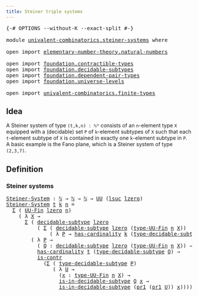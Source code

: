 ```yaml
---
title: Steiner triple systems
---
```


<pre class="Agda"><a id="48" class="Symbol">{-#</a> <a id="52" class="Keyword">OPTIONS</a> <a id="60" class="Pragma">--without-K</a> <a id="72" class="Pragma">--exact-split</a> <a id="86" class="Symbol">#-}</a>

<a id="91" class="Keyword">module</a> <a id="98" href="univalent-combinatorics.steiner-systems.html" class="Module">univalent-combinatorics.steiner-systems</a> <a id="138" class="Keyword">where</a>

<a id="145" class="Keyword">open</a> <a id="150" class="Keyword">import</a> <a id="157" href="elementary-number-theory.natural-numbers.html" class="Module">elementary-number-theory.natural-numbers</a>

<a id="199" class="Keyword">open</a> <a id="204" class="Keyword">import</a> <a id="211" href="foundation.contractible-types.html" class="Module">foundation.contractible-types</a>
<a id="241" class="Keyword">open</a> <a id="246" class="Keyword">import</a> <a id="253" href="foundation.decidable-subtypes.html" class="Module">foundation.decidable-subtypes</a>
<a id="283" class="Keyword">open</a> <a id="288" class="Keyword">import</a> <a id="295" href="foundation.dependent-pair-types.html" class="Module">foundation.dependent-pair-types</a>
<a id="327" class="Keyword">open</a> <a id="332" class="Keyword">import</a> <a id="339" href="foundation.universe-levels.html" class="Module">foundation.universe-levels</a>

<a id="367" class="Keyword">open</a> <a id="372" class="Keyword">import</a> <a id="379" href="univalent-combinatorics.finite-types.html" class="Module">univalent-combinatorics.finite-types</a>
</pre>
## Idea

A Steiner system of type `(t,k,n) : ℕ³` consists of an `n`-element type `X` equipped with a (decidable) set `P` of `k`-element subtypes of `X` such that each `t`-element subtype of `X` is contained in exactly one `k`-element subtype in `P`. A basic example is the Fano plane, which is a Steiner system of type `(2,3,7)`.

## Definition

### Steiner systems

<pre class="Agda"><a id="Steiner-System"></a><a id="796" href="univalent-combinatorics.steiner-systems.html#796" class="Function">Steiner-System</a> <a id="811" class="Symbol">:</a> <a id="813" href="elementary-number-theory.natural-numbers.html#1548" class="Datatype">ℕ</a> <a id="815" class="Symbol">→</a> <a id="817" href="elementary-number-theory.natural-numbers.html#1548" class="Datatype">ℕ</a> <a id="819" class="Symbol">→</a> <a id="821" href="elementary-number-theory.natural-numbers.html#1548" class="Datatype">ℕ</a> <a id="823" class="Symbol">→</a> <a id="825" href="foundation-core.universe-levels.html#235" class="Primitive">UU</a> <a id="828" class="Symbol">(</a><a id="829" href="Agda.Primitive.html#780" class="Primitive">lsuc</a> <a id="834" href="Agda.Primitive.html#764" class="Primitive">lzero</a><a id="839" class="Symbol">)</a>
<a id="841" href="univalent-combinatorics.steiner-systems.html#796" class="Function">Steiner-System</a> <a id="856" href="univalent-combinatorics.steiner-systems.html#856" class="Bound">t</a> <a id="858" href="univalent-combinatorics.steiner-systems.html#858" class="Bound">k</a> <a id="860" href="univalent-combinatorics.steiner-systems.html#860" class="Bound">n</a> <a id="862" class="Symbol">=</a>
  <a id="866" href="foundation-core.dependent-pair-types.html#515" class="Record">Σ</a> <a id="868" class="Symbol">(</a> <a id="870" href="univalent-combinatorics.finite-types.html#5087" class="Function">UU-Fin</a> <a id="877" href="Agda.Primitive.html#764" class="Primitive">lzero</a> <a id="883" href="univalent-combinatorics.steiner-systems.html#860" class="Bound">n</a><a id="884" class="Symbol">)</a>
    <a id="890" class="Symbol">(</a> <a id="892" class="Symbol">λ</a> <a id="894" href="univalent-combinatorics.steiner-systems.html#894" class="Bound">X</a> <a id="896" class="Symbol">→</a>
      <a id="904" href="foundation-core.dependent-pair-types.html#515" class="Record">Σ</a> <a id="906" class="Symbol">(</a> <a id="908" href="foundation.decidable-subtypes.html#2426" class="Function">decidable-subtype</a> <a id="926" href="Agda.Primitive.html#764" class="Primitive">lzero</a>
          <a id="942" class="Symbol">(</a> <a id="944" href="foundation-core.dependent-pair-types.html#515" class="Record">Σ</a> <a id="946" class="Symbol">(</a> <a id="948" href="foundation.decidable-subtypes.html#2426" class="Function">decidable-subtype</a> <a id="966" href="Agda.Primitive.html#764" class="Primitive">lzero</a> <a id="972" class="Symbol">(</a><a id="973" href="univalent-combinatorics.finite-types.html#5170" class="Function">type-UU-Fin</a> <a id="985" href="univalent-combinatorics.steiner-systems.html#860" class="Bound">n</a> <a id="987" href="univalent-combinatorics.steiner-systems.html#894" class="Bound">X</a><a id="988" class="Symbol">))</a>
              <a id="1005" class="Symbol">(</a> <a id="1007" class="Symbol">λ</a> <a id="1009" href="univalent-combinatorics.steiner-systems.html#1009" class="Bound">P</a> <a id="1011" class="Symbol">→</a> <a id="1013" href="univalent-combinatorics.finite-types.html#4910" class="Function">has-cardinality</a> <a id="1029" href="univalent-combinatorics.steiner-systems.html#858" class="Bound">k</a> <a id="1031" class="Symbol">(</a><a id="1032" href="foundation.decidable-subtypes.html#3414" class="Function">type-decidable-subtype</a> <a id="1055" href="univalent-combinatorics.steiner-systems.html#1009" class="Bound">P</a><a id="1056" class="Symbol">))))</a>
        <a id="1069" class="Symbol">(</a> <a id="1071" class="Symbol">λ</a> <a id="1073" href="univalent-combinatorics.steiner-systems.html#1073" class="Bound">P</a> <a id="1075" class="Symbol">→</a>
          <a id="1087" class="Symbol">(</a> <a id="1089" href="univalent-combinatorics.steiner-systems.html#1089" class="Bound">Q</a> <a id="1091" class="Symbol">:</a> <a id="1093" href="foundation.decidable-subtypes.html#2426" class="Function">decidable-subtype</a> <a id="1111" href="Agda.Primitive.html#764" class="Primitive">lzero</a> <a id="1117" class="Symbol">(</a><a id="1118" href="univalent-combinatorics.finite-types.html#5170" class="Function">type-UU-Fin</a> <a id="1130" href="univalent-combinatorics.steiner-systems.html#860" class="Bound">n</a> <a id="1132" href="univalent-combinatorics.steiner-systems.html#894" class="Bound">X</a><a id="1133" class="Symbol">))</a> <a id="1136" class="Symbol">→</a>
          <a id="1148" href="univalent-combinatorics.finite-types.html#4910" class="Function">has-cardinality</a> <a id="1164" href="univalent-combinatorics.steiner-systems.html#856" class="Bound">t</a> <a id="1166" class="Symbol">(</a><a id="1167" href="foundation.decidable-subtypes.html#3414" class="Function">type-decidable-subtype</a> <a id="1190" href="univalent-combinatorics.steiner-systems.html#1089" class="Bound">Q</a><a id="1191" class="Symbol">)</a> <a id="1193" class="Symbol">→</a>
          <a id="1205" href="foundation-core.contractible-types.html#1006" class="Function">is-contr</a>
            <a id="1226" class="Symbol">(</a><a id="1227" href="foundation-core.dependent-pair-types.html#515" class="Record">Σ</a> <a id="1229" class="Symbol">(</a> <a id="1231" href="foundation.decidable-subtypes.html#3414" class="Function">type-decidable-subtype</a> <a id="1254" href="univalent-combinatorics.steiner-systems.html#1073" class="Bound">P</a><a id="1255" class="Symbol">)</a>
               <a id="1272" class="Symbol">(</a> <a id="1274" class="Symbol">λ</a> <a id="1276" href="univalent-combinatorics.steiner-systems.html#1276" class="Bound">U</a> <a id="1278" class="Symbol">→</a>
                 <a id="1297" class="Symbol">(</a><a id="1298" href="univalent-combinatorics.steiner-systems.html#1298" class="Bound">x</a> <a id="1300" class="Symbol">:</a> <a id="1302" href="univalent-combinatorics.finite-types.html#5170" class="Function">type-UU-Fin</a> <a id="1314" href="univalent-combinatorics.steiner-systems.html#860" class="Bound">n</a> <a id="1316" href="univalent-combinatorics.steiner-systems.html#894" class="Bound">X</a><a id="1317" class="Symbol">)</a> <a id="1319" class="Symbol">→</a>
                 <a id="1338" href="foundation.decidable-subtypes.html#2993" class="Function">is-in-decidable-subtype</a> <a id="1362" href="univalent-combinatorics.steiner-systems.html#1089" class="Bound">Q</a> <a id="1364" href="univalent-combinatorics.steiner-systems.html#1298" class="Bound">x</a> <a id="1366" class="Symbol">→</a>
                 <a id="1385" href="foundation.decidable-subtypes.html#2993" class="Function">is-in-decidable-subtype</a> <a id="1409" class="Symbol">(</a><a id="1410" href="foundation-core.dependent-pair-types.html#605" class="Field">pr1</a> <a id="1414" class="Symbol">(</a><a id="1415" href="foundation-core.dependent-pair-types.html#605" class="Field">pr1</a> <a id="1419" href="univalent-combinatorics.steiner-systems.html#1276" class="Bound">U</a><a id="1420" class="Symbol">))</a> <a id="1423" href="univalent-combinatorics.steiner-systems.html#1298" class="Bound">x</a><a id="1424" class="Symbol">))))</a>
</pre>